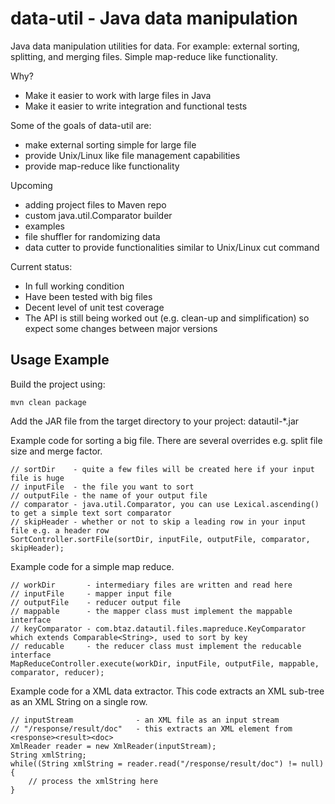 # data-util - Java data manipulation

Java data manipulation utilities for data. For example: external sorting, splitting, and merging files. Simple
map-reduce like functionality.

Why?
- Make it easier to work with large files in Java
- Make it easier to write integration and functional tests

Some of the goals of data-util are:
- make external sorting simple for large file
- provide Unix/Linux like file management capabilities
- provide map-reduce like functionality

Upcoming
- adding project files to Maven repo
- custom java.util.Comparator builder
- examples
- file shuffler for randomizing data
- data cutter to provide functionalities similar to Unix/Linux cut command

Current status:
- In full working condition
- Have been tested with big files
- Decent level of unit test coverage
- The API is still being worked out (e.g. clean-up and simplification) so expect some changes between major versions

## Usage Example

Build the project using:
```
mvn clean package
```

Add the JAR file from the target directory to your project: datautil-*.jar

Example code for sorting a big file. There are several overrides e.g. split file size and merge factor.

```
// sortDir    - quite a few files will be created here if your input file is huge
// inputFile  - the file you want to sort
// outputFile - the name of your output file
// comparator - java.util.Comparator, you can use Lexical.ascending() to get a simple text sort comparator
// skipHeader - whether or not to skip a leading row in your input file e.g. a header row
SortController.sortFile(sortDir, inputFile, outputFile, comparator, skipHeader);
```

Example code for a simple map reduce.

```
// workDir       - intermediary files are written and read here
// inputFile     - mapper input file
// outputFile    - reducer output file
// mappable      - the mapper class must implement the mappable interface
// keyComparator - com.btaz.datautil.files.mapreduce.KeyComparator which extends Comparable<String>, used to sort by key
// reducable     - the reducer class must implement the reducable interface
MapReduceController.execute(workDir, inputFile, outputFile, mappable, comparator, reducer);
```

Example code for a XML data extractor. This code extracts an XML sub-tree as an XML String on a single row.

```
// inputStream              - an XML file as an input stream
// "/response/result/doc"   - this extracts an XML element from <response><result><doc>
XmlReader reader = new XmlReader(inputStream);
String xmlString;
while((String xmlString = reader.read("/response/result/doc") != null) {
    // process the xmlString here
}
```
